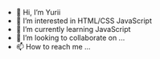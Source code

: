 - 👋 Hi, I’m Yurii
- 👀 I’m interested in HTML/CSS JavaScript
- 🌱 I’m currently learning JavaScript
- 💞️ I’m looking to collaborate on ...
- 📫 How to reach me ...

<!---
gangwolfmail/gangwolfmail is a ✨ special ✨ repository because its `README.md` (this file) appears on your GitHub profile.
You can click the Preview link to take a look at your changes.
--->
